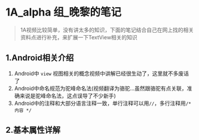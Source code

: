 # 1A_alpha 组_晚黎的笔记

> 1A视频比较简单，没有讲太多的知识，下面的笔记结合自己在网上找的相关资料点进行补充，来扩展一下TextView相关的知识

## 1.Android相关介绍

 1. Android中 `view` 视图相关的概念视频中讲解已经很生动了，这里就不多废话了
 2. Android中命名规范为驼峰命名法(视频翻译为骆驼...虽然跟骆驼有点关联，准确来说是驼峰命名法，这点误导了不少新手)
 3. Android中的注释和大部分语言注释一致，单行注释可以用`//`，多行注释用`/* 内容 */`

 ## 2.基本属性详解

